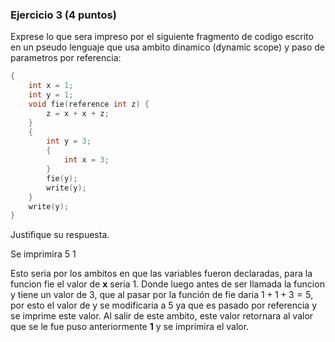 ### Ejercicio 3 (4 puntos)

Exprese lo que sera impreso por el siguiente fragmento de codigo escrito en un pseudo lenguaje que usa ambito dinamico (dynamic scope) y paso de parametros por referencia:

```c
{
    int x = 1;
    int y = 1;
    void fie(reference int z) {
        z = x + x + z;
    }
    {
        int y = 3;
        {
        	int x = 3;
        }
        fie(y);
        write(y);
    }
    write(y);
}
```

Justifique su respuesta.

Se imprimira 5 1

Esto seria por los ambitos en que las variables fueron declaradas, para la funcion fie el valor de **x** seria 1. Donde luego antes de ser llamada la funcion y tiene un valor de 3, que al pasar por la función de fie daria $1+1+3 = 5$, por esto el valor de y se modificaria a 5 ya que es pasado por referencia y se imprime este valor. Al salir de este ambito, este valor retornara al valor que se le fue puso anteriormente **1** y se imprimira el valor.